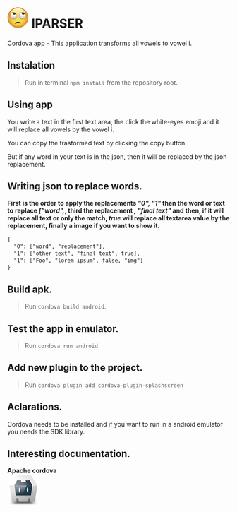 # ![IPARSER](res/icon/android/icon-48-mdpi.png) IPARSER
Cordova app - This application transforms all vowels to vowel i.

## Instalation
> Run in terminal `npm install` from the repository root.

## Using app
You write a text in the first text area, the click the white-eyes emoji and it
 will replace all vowels by the vowel i.

You can copy the trasformed text by clicking the copy button.

But if any word in your text is in the json, then it will be replaced by the
 json replacement.

## Writing json to replace words.
**First is the order to apply the replacements *"0", "1"* then the word or
 text to replace *["word",*, third the replacement *, "final text"* and
 then, if it will replace all text or only the match, *true* will replace all
 textarea value by the replacement, finally a image if you want to show it.**
```
{
  "0": ["word", "replacement"],
  "1": ["other text", "final text", true],
  "1": ["Foo", "lorem ipsum", false, "img"]
}
```

## Build apk.
> Run `cordova build android`.

## Test the app in emulator.
> Run `cordova run android`

## Add new plugin to the project.
> Run `cordova plugin add cordova-plugin-splashscreen`

## Aclarations.
Cordova needs to be installed and if you want to run in a android emulator you
 needs the SDK library.

## Interesting documentation.
**Apache cordova**  
[![Apache cordova](res/icon/android/icon-72-hdpi.png)](https://cordova.apache.org/docs)
